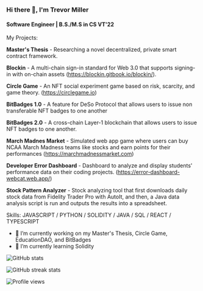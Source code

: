 ### Hi there 👋, I'm Trevor Miller
#### Software Engineer | B.S./M.S in CS VT'22 
My Projects:

**Master's Thesis** - Researching a novel decentralized, private smart contract framework.

**Blockin** - A multi-chain sign-in standard for Web 3.0 that supports signing-in with on-chain assets (https://blockin.gitbook.io/blockin/).

**Circle Game** - An NFT social experiment game based on risk, scarcity, and game theory. (https://circlegame.io)

**BitBadges 1.0** - A feature for DeSo Protocol that allows users to issue non transferable NFT badges to one another

**BitBadges 2.0** - A cross-chain Layer-1 blockchain that allows users to issue NFT badges to one another.

**March Madnes Market** - Simulated web app game where users can buy NCAA March Madness teams like stocks and earn points for their performances (https://marchmadnessmarket.com)

**Developer Error Dashboard** - Dashboard to analyze and display students' performance data on their coding projects. (https://error-dashboard-webcat.web.app/)

**Stock Pattern Analyzer** - Stock analyzing tool that first downloads daily stock data from Fidelity Trader Pro with AutoIt, and then, a Java data analysis script is run and outputs the results into a spreadsheet.

Skills: JAVASCRIPT / PYTHON / SOLIDITY / JAVA / SQL / REACT / TYPESCRIPT

- 🔭 I’m currently working on my Master's Thesis, Circle Game, EducationDAO, and BitBadges 
- 🌱 I’m currently learning Solidity

![GitHub stats](https://github-readme-stats.vercel.app/api?username=trevormil&show_icons=true)  

![GitHub streak stats](https://github-readme-streak-stats.herokuapp.com/?user=trevormil)  

![Profile views](https://gpvc.arturio.dev/trevormil)  
